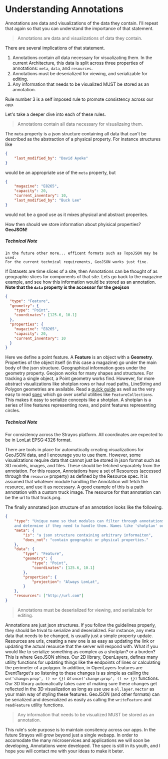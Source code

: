 # Understanding Annotations

Annotations are data and visualizations of the data they contain. I'll repeat that again so that you can understand the importance of that statement. 
> Annotations are data and visualizations of data they contain.

There are several implications of that statement.

1. Annotations contain all data necessary for visualizating them. 
In the current Architecture, this data is split across three properties of 
annotations: `meta`, `data`, and `resources`.
2. Annotations must be deserialized for viewing, and serializable for editing.
3. Any information that needs to be visualized MUST be stored as an annotation. 

Rule number 3 is a self imposed rule to promote consistency across our app.

Let's take a deeper dive into each of these rules.

> Annotations contain all data necessary for visualizaing them. 

The `meta` property is a json structure containing all data that can't be described as the abstraction of a physical property. For instance structures like
```json
{
    "last_modified_by": "David Ayeke"
}
```
would be an appropriate use of the `meta` property, but
```json
{
    "magazine": "E8265",
    "capacity": 20,
    "current_inventory": 10,
    "last_modified_by": "Buck Lee"
}
```
would not be a good use as it mixes physical and abstract properites.

How then should we store information about phyisical properties?
**GeoJSON!**

##### Technical Note
```
In the future other more... efficent formats such as TopoJSON may be used.
For the current technical requirements, GeoJSON works just fine.
```

If Datasets are time slices of a site, then Annotations can be thought of as geographic slices for components of that site. Lets go back to the magazine example, and see how this information would be stored as an annotation. **Note that the `data` property is the accessor for the geojson**
```json
{
  "type": "Feature",
  "geometry": {
    "type": "Point",
    "coordinates": [125.6, 10.1]
  },
  "properties": {
    "magazine": "E8265",
    "capacity": 20,
    "current_inventory": 10
  }
}
```
Here we define a point feature. A **Feature** is an object with a **Geometry**. Properties of the object itself (in this case a magazine) go under the main body of the json structure. Geographical information goes under the geometry property. Geojson works for many shapes and structures. For tracking a single object, a Point geometry works find. However, for more abstract visualizations like shotplan rows or haul road paths, LineString and Polygon geometries are available. Read a [quick guide](https://macwright.org/2015/03/23/geojson-second-bite) as well as the very easy to read [spec](https://tools.ietf.org/html/rfc7946) which go over useful utilities like `FeatureCollections`. This makes it easy to serialize concepts like a shotplan. A shotplan is a series of line features representing rows, and point features representing circles. 

##### Technical Note
For consistency across the Strayos platform. All coordinates are expected to be in LonLat EPSG:4326 format.


There are tools in place for automatically creating visualizations for GeoJSON data, and I encourage you to use them. However, some visualizations require data that cannot just be stored in json format such as 3D models, images, and files. These should be fetched separately from the annotation. For this reason, Annotations have a set of Resources (accessed through the `resource` property) as defined by the Resource spec. It is assumed that whatever module handling the Annotation will fetch the resource, and use it as necessary. A good example of this is a path annotation with a custom truck image. The resource for that annotation can be the url to that truck.png.

The finally annotated json structure of an annotation looks like the following. 

```json
{
    "type": "Unique name so that modules can filter through annotations 
    and determine if they need to handle them. Names like 'shotplan' or 'stereoscope' work.",
    "meta": {
        "is": "a json structure containing arbitrary informaiton",
        "does_not": "contain geographic or physical properties."
    },
    "data": {
        "type": "Feature",
        "geometry": {
            "type": "Point",
            "coordinates": [125.6, 10.1]
        },
        "properties": {
            "projection": "Always LonLat",
        }
    },
    "resources": ["http://url.com"]
}
```

> Annotations must be deserialized for viewing, and serializable for editing.

Annotations are just json structures. If you follow the guidelines properly, they should be trival to serialize and deserialized. For instance, any meta data that needs to be changed, is usually just a simple property update. Resources are urls, creating a new one is as easy as updating the link or updating the actual resource that the server will respond with. What if you would like to serialize something as complex as a shotplan? or a burden? This is where GeoJSON shines. Our 2D library, OpenLayers, defines many utility functions for updating things like the endpoints of lines or calculating the perimeter of a polygon. In addition, in OpenLayers features are EventTarget's so listening to these changes is as simple as calling the `on('change:prop', () => {})` or `once('change:prop', () => {})` functions. Our 3D library automatically takes care of making sure these changes get reflected in the 3D visualization as long as use use a `ol.layer.Vector` as your main way of styling these features. GeoJSON (and other formats) can be serialized and deserialized as easily as calling the `writeFeature` and `readFeature` utility functions. 

> Any information that needs to be visualized MUST be stored as an annotation.

This rule's sole purpose is to maintain consitency across our apps. In the future Strayos will grow beyond just a single webapp. In order to accomodate the many microservices and applications we will soon be developing, Annotations were developed. The spec is still in its youth, and I hope you will contact me with your ideas to make it beter.